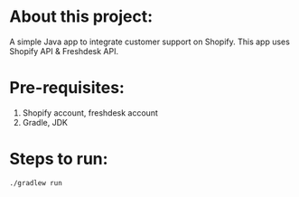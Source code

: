 # About this project:
A simple Java app to integrate customer support on Shopify.
This app uses Shopify API & Freshdesk API.

# Pre-requisites:
1. Shopify account, freshdesk account
2. Gradle, JDK


# Steps to run:
```shell
./gradlew run
```

